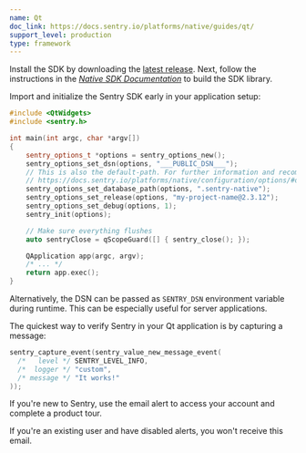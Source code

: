 ```yaml
---
name: Qt
doc_link: https://docs.sentry.io/platforms/native/guides/qt/
support_level: production
type: framework
---
```


Install the SDK by downloading the [latest release](https://github.com/getsentry/sentry-native/releases). Next, follow the
instructions in the [_Native SDK Documentation_](/platforms/native/guides/qt/) to build the SDK library.

Import and initialize the Sentry SDK early in your application setup:

```cpp
#include <QtWidgets>
#include <sentry.h>

int main(int argc, char *argv[])
{
    sentry_options_t *options = sentry_options_new();
    sentry_options_set_dsn(options, "___PUBLIC_DSN___");
    // This is also the default-path. For further information and recommendations:
    // https://docs.sentry.io/platforms/native/configuration/options/#database-path
    sentry_options_set_database_path(options, ".sentry-native");  
    sentry_options_set_release(options, "my-project-name@2.3.12");
    sentry_options_set_debug(options, 1);
    sentry_init(options);

    // Make sure everything flushes
    auto sentryClose = qScopeGuard([] { sentry_close(); });

    QApplication app(argc, argv);
    /* ... */
    return app.exec();
}
```

Alternatively, the DSN can be passed as `SENTRY_DSN` environment variable during
runtime. This can be especially useful for server applications.

The quickest way to verify Sentry in your Qt application is by capturing a message:

```c
sentry_capture_event(sentry_value_new_message_event(
  /*   level */ SENTRY_LEVEL_INFO,
  /*  logger */ "custom",
  /* message */ "It works!"
));
```

If you're new to Sentry, use the email alert to access your account and complete a product tour.

If you're an existing user and have disabled alerts, you won't receive this email.
